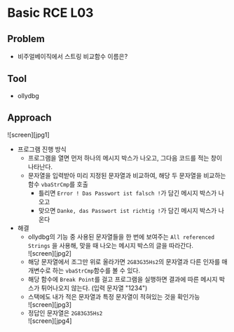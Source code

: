# Basic RCE L03
## Problem
* 비주얼베이직에서 스트링 비교함수 이름은?
## Tool
* ollydbg
## Approach
![screen][jpg1]  
* 프로그램 진행 방식
  * 프로그램을 열면 먼저 하나의 메시지 박스가 나오고, 그다음 코드를 적는 창이 나타난다.
  * 문자열을 입력받아 미리 지정된 문자열과 비교하여, 해당 두 문자열을 비교하는 함수 `vbaStrCmp`를 호출
    + 틀리면 `Error ! Das Passwort ist falsch !`가 담긴 메시지 박스가 나오고
    + 맞으면 `Danke, das Passwort ist richtig !`가 담긴 메시지 박스가 나온다
* 해결
  * ollydbg의 기능 중 사용된 문자열들을 한 번에 보여주는 `All referenced Strings` 을 사용해, 맞을 때 나오는 메시지 박스의 글을 따라간다.  
  ![screen][jpg2]  
  * 해당 문자열에서 조그만 위로 올라가면 `2G83G35Hs2`의 문자열과 다른 인자를 매개변수로 하는 `vbaStrCmp`함수를 볼 수 있다.
  * 해당 함수에 `Break Point`를 걸고 프로그램을 실행하면 결과에 따른 메시지 박스가 튀어나오지 않는다. (입력 문자열 "1234")
  * 스택에도 내가 적은 문자열과 특정 문자열이 적혀있는 것을 확인가능  
  ![screen][jpg3]  
  * 정답인 문자열은 `2G83G35Hs2`  
  ![screen][jpg4]
